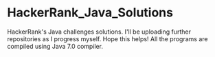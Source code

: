 # HackerRank_Java_Solutions
HackerRank's Java challenges solutions. I'll be uploading further repositories as I progress myself. Hope this helps!
All the programs are compiled using Java 7.0 compiler.

